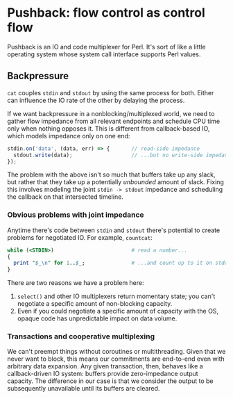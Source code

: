 # Pushback: flow control as control flow
Pushback is an IO and code multiplexer for Perl. It's sort of like a little
operating system whose system call interface supports Perl values.


## Backpressure
`cat` couples `stdin` and `stdout` by using the same process for both. Either
can influence the IO rate of the other by delaying the process.

If we want backpressure in a nonblocking/multiplexed world, we need to gather
flow impedance from all relevant endpoints and schedule CPU time only when
nothing opposes it. This is different from callback-based IO, which models
impedance only on one end:

```js
stdin.on('data', (data, err) => {       // read-side impedance
  stdout.write(data);                   // ...but no write-side impedance
});
```

The problem with the above isn't so much that buffers take up any slack, but
rather that they take up a potentially _unbounded_ amount of slack. Fixing this
involves modeling the joint `stdin -> stdout` impedance and scheduling the
callback on that intersected timeline.


### Obvious problems with joint impedance
Anytime there's code between `stdin` and `stdout` there's potential to create
problems for negotiated IO. For example, `countcat`:

```pl
while (<STDIN>)                         # read a number...
{
  print "$_\n" for 1..$_;               # ...and count up to it on stdout
}
```

There are two reasons we have a problem here:

1. `select()` and other IO multiplexers return momentary state; you can't
   negotiate a specific amount of non-blocking capacity.
2. Even if you could negotiate a specific amount of capacity with the OS, opaque
   code has unpredictable impact on data volume.


### Transactions and cooperative multiplexing
We can't preempt things without coroutines or multithreading. Given that we
never want to block, this means our commitments are end-to-end even with
arbitrary data expansion. Any given transaction, then, behaves like a
callback-driven IO system: buffers provide zero-impedance output capacity. The
difference in our case is that we consider the output to be subsequently
unavailable until its buffers are cleared.

